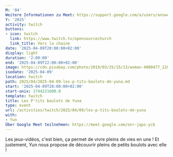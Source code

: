 ```yaml
---
M: '04'
Weitere Informationen zu Meet: https://support.google.com/a/users/answer/9282720
Y: '2025'
activity: twitch
buttons:
- icon: twitch
  link: https://www.twitch.tv/opensourcechurch
  link_title: Vers la chaine
date: '2025-04-09T20:00:00+02:00'
display: light
duration: '2:00:00'
end: '2025-04-09T22:00:00+02:00'
image: https://cdn.pixabay.com/photo/2019/03/25/15/13/woman-4080477_1280.jpg
isodate: '2025-04-09'
location: twitch
path: 2025/04/2025-04-09-les-p-tits-boulots-de-yuna.md
start: '2025-04-09T20:00:00+02:00'
start-unix: 1744221600.0
template: twitch
title: Les P'tits boulots de Yuna
type: event
url: /activities/twitch/2025/04/09/les-p-tits-boulots-de-yuna
with:
- Yun
Über Google Meet teilnehmen: https://meet.google.com/onr-jqps-ycb
---
```

Les jeux-vidéos, c&#39;est bien, ça permet de vivre pleins de vies en une ! Et justement, Yun nous propose de découvrir pleins de petits boulots avec elle !